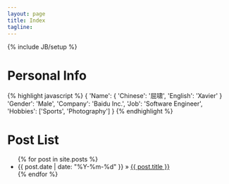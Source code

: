 ```yaml
---
layout: page
title: Index
tagline:
---
```

{% include JB/setup %}

# Personal Info
{% highlight javascript %}
{
    'Name': {
                'Chinese': '屈啸',
                'English': 'Xavier'
            }
    'Gender':   'Male',
    'Company':  'Baidu Inc.',
    'Job':      'Software Engineer',
    'Hobbies':  ['Sports', 'Photography']
}
{% endhighlight %}


# 
# Post List
<ul class="posts">
  {% for post in site.posts %}
    <li><span>{{ post.date | date: "%Y-%m-%d" }}</span> &raquo; <a href="{{ BASE_PATH }}{{ post.url }}">{{ post.title }}</a></li>
  {% endfor %}
</ul>


